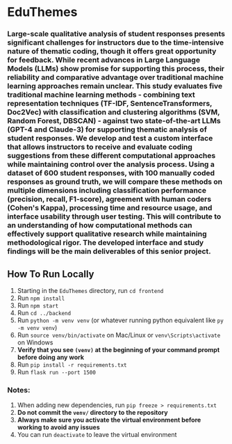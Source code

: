 # EduThemes

### Large-scale qualitative analysis of student responses presents significant challenges for instructors due to the time-intensive nature of thematic coding, though it offers great opportunity for feedback. While recent advances in Large Language Models (LLMs) show promise for supporting this process, their reliability and comparative advantage over traditional machine learning approaches remain unclear. This study evaluates five traditional machine learning methods - combining text representation techniques (TF-IDF, SentenceTransformers, Doc2Vec) with classification and clustering algorithms (SVM, Random Forest, DBSCAN) - against two state-of-the-art LLMs (GPT-4 and Claude-3) for supporting thematic analysis of student responses. We develop and test a custom interface that allows instructors to receive and evaluate coding suggestions from these different computational approaches while maintaining control over the analysis process. Using a dataset of 600 student responses, with 100 manually coded responses as ground truth, we will compare these methods on multiple dimensions including classification performance (precision, recall, F1-score), agreement with human coders (Cohen's Kappa), processing time and resource usage, and interface usability through user testing. This will contribute to an understanding of how computational methods can effectively support qualitative research while maintaining methodological rigor. The developed interface and study findings will be the main deliverables of this senior project.

## How To Run Locally
1. Starting in the `EduThemes` directory, run `cd frontend`
2. Run `npm install`
3. Run `npm start`
4. Run `cd ../backend`
5. Run `python -m venv venv` (or whatever running python equivalent like `py -m venv venv`)
6. Run `source venv/bin/activate` on Mac/Linux or `venv\Scripts\activate` on Windows
7. **Verify that you see `(venv)` at the beginning of your command prompt before doing any work**
8. Run `pip install -r requirements.txt`
9. Run `flask run --port 1500`

### Notes:
1. When adding new dependencies, run `pip freeze > requirements.txt`
2. **Do not commit the `venv/` directory to the repository**
3. **Always make sure you activate the virtual environment before working to avoid any issues**
4. You can run `deactivate` to leave the virtual environment

